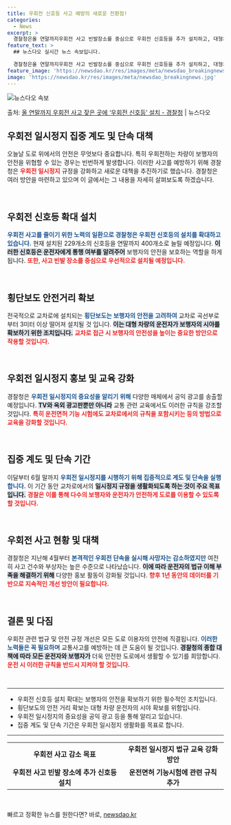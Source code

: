 ```yaml
---
title: 우회전 신호등 사고 예방의 새로운 전환점!
categories:
  - News
excerpt: >
  경찰청은올 연말까지우회전 사고 빈발장소를 중심으로 우회전 신호등을 추가 설치하고, 대형차량 등의 운전자 시야…
feature_text: >
  ## 뉴스다오 실시간 뉴스 속보입니다.

  경찰청은올 연말까지우회전 사고 빈발장소를 중심으로 우회전 신호등을 추가 설치하고, 대형차량 등의 운전자 시야…
feature_image: 'https://newsdao.kr/res/images/meta/newsdao_breakingnews.jpg'
image: 'https://newsdao.kr/res/images/meta/newsdao_breakingnews.jpg'
---
```


![뉴스다오 속보](https://newsdao.kr/res/images/meta/newsdao_breakingnews.jpg)

<p>출처: <a href="https://newsdao.kr/3735" rel="dofollow">올 연말까지 우회전 사고 잦은 곳에 ‘우회전 신호등’ 설치 - 경찰청</a> | 뉴스다오</p>

<h2 data-ke-size="size26">우회전 일시정지 집중 계도 및 단속 대책</h2>
<p data-ke-size="size16">오늘날 도로 위에서의 안전은 무엇보다 중요합니다. 특히 우회전하는 차량이 보행자의 안전을 위협할 수 있는 경우는 빈번하게 발생합니다. 이러한 사고를 예방하기 위해 경찰청은 <b><span style="color: #ee2323;">우회전 일시정지</span></b> 규정을 강화하고 새로운 대책을 추진하기로 했습니다. 경찰청은 여러 방안을 마련하고 있으며 이 글에서는 그 내용을 자세히 살펴보도록 하겠습니다.</p>
<p data-ke-size="size16">&nbsp;</p>

<h2 data-ke-size="size26">우회전 신호등 확대 설치</h2>
<p data-ke-size="size16"><b><span style="color: #1a5490;">우회전 사고를 줄이기 위한 노력의 일환으로 경찰청은 우회전 신호등의 설치를 확대하고 있습니다.</span></b> 현재 설치된 229개소의 신호등을 연말까지 400개소로 늘릴 예정입니다. <b><span style="background-color: #21538527;">이러한 신호등은 운전자에게 통행 여부를 알려주어</span></b> 보행자의 안전을 보호하는 역할을 하게 됩니다. <b><span style="color: #ee2323;">또한, 사고 빈발 장소를 중심으로 우선적으로 설치될 예정입니다.</span></b></p>
<p data-ke-size="size16">&nbsp;</p>

<h2 data-ke-size="size26">횡단보도 안전거리 확보</h2>
<p data-ke-size="size16">전국적으로 교차로에 설치되는 <b><span style="color: #1a5490;">횡단보도는 보행자의 안전을 고려하여</span></b> 교차로 곡선부로부터 3미터 이상 떨어져 설치될 것 입니다. <b><span style="background-color: #21538527;">이는 대형 차량의 운전자가 보행자의 시야를 확보하기 위한 조치입니다.</span></b> <b><span style="color: #ee2323;">교차로 접근 시 보행자의 안전성을 높이는 중요한 방안으로 작용할 것입니다.</span></b></p>
<p data-ke-size="size16">&nbsp;</p>

<h2 data-ke-size="size26">우회전 일시정지 홍보 및 교육 강화</h2>
<p data-ke-size="size16">경찰청은 <b><span style="color: #1a5490;">우회전 일시정지의 중요성을 알리기 위해</span></b> 다양한 매체에서 공익 광고를 송출할 예정입니다. <b><span style="background-color: #21538527;">TV와 옥외 광고판뿐만 아니라</span></b> 교통 관련 교육에서도 이러한 규칙을 강조할 것입니다. <b><span style="color: #ee2323;">특히 운전면허 기능 시험에도 교차로에서의 규칙을 포함시키는 등의 방법으로 교육을 강화할 것입니다.</span></b></p>
<p data-ke-size="size16">&nbsp;</p>

<h2 data-ke-size="size26">집중 계도 및 단속 기간</h2>
<p data-ke-size="size16">이달부터 6월 말까지 <b><span style="color: #1a5490;">우회전 일시정지를 시행하기 위해 집중적으로 계도 및 단속을 실행합니다.</span></b> 이 기간 동안 교차로에서의 <b><span style="background-color: #21538527;">일시정지 규정을 생활화되도록 하는 것이 주요 목표입니다.</span></b> <b><span style="color: #ee2323;">경찰은 이를 통해 다수의 보행자와 운전자가 안전하게 도로를 이용할 수 있도록 할 것입니다.</span></b></p>
<p data-ke-size="size16">&nbsp;</p>

<h2 data-ke-size="size26">우회전 사고 현황 및 대책</h2>
<p data-ke-size="size16">경찰청은 지난해 4월부터 <b><span style="color: #1a5490;">본격적인 우회전 단속을 실시해 사망자는 감소하였지만</span></b> 여전히 사고 건수와 부상자는 높은 수준으로 나타났습니다. <b><span style="background-color: #21538527;">이에 따라 운전자의 법규 이해 부족을 해결하기 위해</span></b> 다양한 홍보 활동이 강화될 것입니다. <b><span style="color: #ee2323;">향후 1년 동안의 데이터를 기반으로 지속적인 개선 방안이 필요합니다.</span></b></p>
<p data-ke-size="size16">&nbsp;</p>

<h2 data-ke-size="size26">결론 및 다짐</h2>
<p data-ke-size="size16">우회전 관련 법규 및 안전 규정 개선은 모든 도로 이용자의 안전에 직결됩니다. <b><span style="color: #1a5490;">이러한 노력들은 꼭 필요하며</span></b> 교통사고를 예방하는 데 큰 도움이 될 것입니다. <b><span style="background-color: #21538527;">경찰청의 종합 대책에 따라 모든 운전자와 보행자가</span></b> 더욱 안전한 도로에서 생활할 수 있기를 희망합니다. <b><span style="color: #ee2323;">운전 시 이러한 규칙을 반드시 지켜야 할 것입니다.</span></b></p>
<p data-ke-size="size16">&nbsp;</p>

<hr>
<ul>
    <li>우회전 신호등 설치 확대는 보행자의 안전을 확보하기 위한 필수적인 조치입니다.</li>
    <li>횡단보도의 안전 거리 확보는 대형 차량 운전자의 시야 확보를 위함입니다.</li>
    <li>우회전 일시정지의 중요성을 공익 광고 등을 통해 알리고 있습니다.</li>
    <li>집중 계도 및 단속 기간은 우회전 일시정지 생활화를 목표로 합니다.</li>
</ul>
<hr>

<table>
    <tr>
        <td style="text-align: center; height: 17px;"><b>우회전 사고 감소 목표</b></td>
        <td style="text-align: center; height: 17px;"><b>우회전 일시정지 법규 교육 강화 방안</b></td>
    </tr>
    <tr>
        <td style="text-align: center; height: 17px;"><b>우회전 사고 빈발 장소에 추가 신호등 설치</b></td>
        <td style="text-align: center; height: 17px;"><b>운전면허 기능시험에 관련 규칙 추가</b></td>
    </tr>
</table>
<p data-ke-size="size16">&nbsp;</p> 

빠르고 정확한 뉴스를 원한다면? 바로, <a href="https://newsdao.kr" rel="dofollow">newsdao.kr</a>


